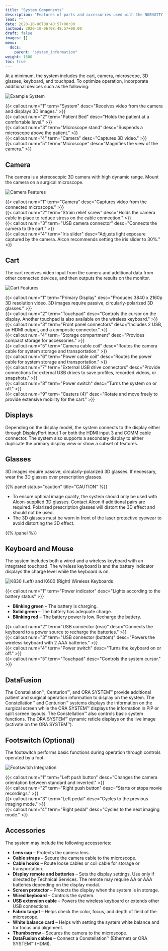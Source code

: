 ```yaml
---
title: "System Components"
description: "Features of parts and accessories used with the NGENUITY console, including the camera, cart, displays, footswitch, keyboard, mouse, and DataFusion."
lead: ""
date: 2020-10-06T08:48:57+00:00
lastmod: 2020-10-06T08:48:57+00:00
draft: false
images: []
menu:
  docs:
    parent: "system_information"
weight: 1500
toc: true
---
```


At a minimum, the system includes the cart, camera, microscope, 3D glasses, keyboard, and touchpad. To optimize operation, incorporate additional devices such as the following:

![Example System](system_with_callouts.svg)

{{< callout num="1" term="System" desc="Receives video from the camera and displays 3D images." >}}  
{{< callout num="2" term="Patient Bed" desc="Holds the patient at a comfortable level." >}}  
{{< callout num="3" term="Microscope stand" desc="Suspends a microscope above the patient." >}}  
{{< callout num="4" term="Camera" desc="Captures 3D video." >}}  
{{< callout num="5" term="Microscope" desc="Magnifies the view of the camera." >}}

## Camera

The camera is a stereoscopic 3D camera with high dynamic range. Mount the camera on a surgical microscope.

![Camera Features](camera_callouts.svg)

{{< callout num="1" term="Camera" desc="Captures video from the connected microscope." >}}  
{{< callout num="2" term="Strain relief screw" desc="Holds the camera cable in place to reduce stress on the cable connection." >}}  
{{< callout num="3" term="USB camera connector" desc="Connects the camera to the cart." >}}  
{{< callout num="4" term="Iris slider" desc="Adjusts light exposure captured by the camera. Alcon recommends setting the iris slider to 30%." >}}

## Cart

The cart receives video input from the camera and additional data from other connected devices, and then outputs the results on the monitor.

![Cart Features](cart_callouts.svg)

{{< callout num="1" term="Primary Display" desc="Produces 3840 x 2160p 3D resolution video. 3D images require passive, circularly-polarized 3D glasses." >}}  
{{< callout num="2" term="Touchpad" desc="Controls the cursor on the display. Another touchpad is also available on the wireless keyboard." >}}  
{{< callout num="3" term="Front panel connectors" desc="Includes 2 USB, an HDMI output, and a composite connector." >}}  
{{< callout num="4" term="Storage compartment" desc="Provides compact storage for accessories." >}}  
{{< callout num="5" term="Camera cable coil" desc="Routes the camera cable for system storage and transportation." >}}  
{{< callout num="6" term="Power cable coil" desc="Routes the power cable for system storage and transportation." >}}  
{{< callout num="7" term="External USB drive connectors" desc="Provide connections for external USB drives to save profiles, recorded videos, or snapshots." >}}  
{{< callout num="8" term="Power switch" desc="Turns the system on or off." >}}  
{{< callout num="9" term="Casters (4)" desc="Rotate and move freely to provide extensive mobility for the cart." >}}

## Displays

Depending on the display model, the system connects to the display either through DisplayPort input 1 or both the HDMI input 3 and COMM cable connector. The system also supports a secondary display to either duplicate the primary display view or show a subset of features.

## Glasses

3D images require passive, circularly-polarized 3D glasses. If necessary, wear the 3D glasses over prescription glasses.

{{% panel status="caution" title="CAUTION" %}}

* To ensure optimal image quality, the system should only be used with Alcon-supplied 3D glasses. Contact Alcon if additional pairs are required. Polarized prescription glasses will distort the 3D effect and should not be used.
* The 3D glasses must be worn in front of the laser protective eyewear to avoid distorting the 3D effect.

{{% /panel %}}

## Keyboard and Mouse

The system includes both a wired and a wireless keyboard with an integrated touchpad. The wireless keyboard is and the battery indicator displays the charge level while the keyboard is on.

![K830 (Left) and K600 (Right) Wireless Keyboards](keyboard_wireless_both.svg)

{{< callout num="1" term="Power indicator" desc="Lights according to the battery status" >}}
* **Blinking green** &ndash; The battery is charging.  
* **Solid green** &ndash; The battery has adequate charge.  
* **Blinking red** &ndash; The battery power is low. Recharge the battery.  

{{< callout num="2" term="USB connector (rear)" desc="Connects the keyboard to a power source to recharge the batteries." >}}  
{{< callout num="3" term="USB connector (bottom)" desc="Powers the wireless keyboard with 2 AAA batteries." >}}  
{{< callout num="4" term="Power switch" desc="Turns the keyboard on or off." >}}  
{{< callout num="5" term="Touchpad" desc="Controls the system cursor." >}}  

## DataFusion

The Constellation&trade;, Centurion&trade;, and ORA SYSTEM&trade; provide additional patient and surgical operation information to display on the system. The Constellation&trade; and Centurion&trade; systems displays the information on the surgical screen while the ORA SYSTEM&trade; displays the information in PiP or split screen layouts. The Constellation&trade; also controls basic system functions. The ORA SYSTEM&trade; dynamic reticle displays on the live image (activate on the ORA SYSTEM&trade;).

## Footswitch (Optional)

The footswitch performs basic functions during operation through controls operated by a foot.

![Footswitch Integration](footswitch_callouts.svg)

{{< callout num="1" term="Left push button" desc="Changes the camera orientation between standard and inverted." >}}  
{{< callout num="2" term="Right push button" desc="Starts or stops movie recordings." >}}  
{{< callout num="3" term="Left pedal" desc="Cycles to the previous imaging mode." >}}  
{{< callout num="4" term="Right pedal" desc="Cycles to the next imaging mode." >}}

## Accessories

The system may include the following accessories:
* **Lens cap** &ndash; Protects the camera lens.
* **Cable straps** &ndash; Secure the camera cable to the microscope.
* **Cable hooks** &ndash; Route loose cables or coil cable for storage or transportation.
* **Display remote and batteries** &ndash; Sets the display settings. Use only if directed by Technical Services. The remote may require AA or AAA batteries depending on the display modal.
* **Screen protector** &ndash; Protects the display when the system is in storage.
* **Wired keyboard** &ndash; Controls the system.
* **USB extension cable** &ndash; Powers the wireless keyboard or extends other USB connections.
* **Fabric target** &ndash; Helps check the color, focus, and depth of field of the microscope.
* **White balance card** &ndash; Helps with setting the system white balance and for focus and alignment.
* **Thumbscrew** &ndash; Secures the camera to the microscope.
* **DataFusion cables** &ndash; Connect a Constellation&trade; (Ethernet) or ORA SYSTEM&trade; (HDMI).
